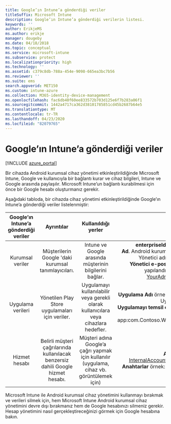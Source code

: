 ```yaml
---
title: Google’ın Intune’a gönderdiği veriler
titleSuffix: Microsoft Intune
description: Google’ın Intune’a gönderdiği verilerin listesi.
keywords: ''
author: ErikjeMS
ms.author: erikje
manager: dougeby
ms.date: 04/18/2018
ms.topic: conceptual
ms.service: microsoft-intune
ms.subservice: protect
ms.localizationpriority: high
ms.technology: ''
ms.assetid: c379c8db-788a-454e-9098-665ea3bc7b56
ms.reviewer: ''
ms.suite: ems
search.appverid: MET150
ms.custom: intune-azure
ms.collection: M365-identity-device-management
ms.openlocfilehash: fac6db40f60ee833572b703d125e6f7b283a06f1
ms.sourcegitcommit: 1442a4717ca362d38101785851cd45b2687b64e5
ms.translationtype: MT
ms.contentlocale: tr-TR
ms.lasthandoff: 04/23/2020
ms.locfileid: "82079765"
---
```

# <a name="data-google-sends-to-intune"></a>Google’ın Intune’a gönderdiği veriler

[!INCLUDE [azure_portal](../includes/azure_portal.md)]

Bir cihazda Android kurumsal cihaz yönetimi etkinleştirildiğinde Microsoft Intune, Google ve kullanıcıyla bir bağlantı kurar ve cihaz bilgileri, Intune ve Google arasında paylaşılır. Microsoft Intune’un bağlantı kurabilmesi için önce bir Google hesabı oluşturmanız gerekir.

Aşağıdaki tabloda, bir cihazda cihaz yönetimi etkinleştirildiğinde Google’ın Intune’a gönderdiği veriler listelenmiştir:


| Google’ın Intune’a gönderdiği veriler | Ayrıntılar | Kullanıldığı yerler | Örnek |
|:---:|:---:|:---:|:---:|
| Kurumsal veriler | Müşterilerin Google 'daki kurumsal tanımlayıcıları. | Intune ve Google arasında müşterinin bilgilerini bağlar. | **enterpriseId** örnek: LC04eik8a6.<br>**Ad**. Android kurumsal yapılandırılırken girilen Yönetici adı. Örnek: Joe Smith.<br>**Yönetici e-postası**. Android kurumsal yapılandırılırken kullanılan YourAdmin@gmail.com. |
| Uygulama verileri | Yönetilen Play Store uygulamaları için veriler. | Uygulamayı kullanılabilir veya gerekli olarak kullanıcılara veya cihazlara hedefler. | **Uygulama Adı** örnek: Contoso Ambar Envanteri Uygulaması.<br>**Uygulamayı temsil eden Benzersiz Tanımlayıcı** örnek: app:com.Contoso.Warehouse.InventoryTracking |
| Hizmet hesabı | Belirli müşteri çağrılarında kullanılacak benzersiz dahili Google hizmet hesabı. | Müşteri adına Google’a çağrı yapmak için kullanılır (uygulama, cihaz vb. görüntülemek için) | **Ad** örnek: InternalAccount@InternalService.com.<br>**Anahtarlar** örnek: ServiceAccountPassword |


Microsoft Intune ile Android kurumsal cihaz yönetimini kullanmayı bırakmak ve verileri silmek için, hem Microsoft Intune Android kurumsal cihaz yönetimini devre dışı bırakmanız hem de Google hesabınızı silmeniz gerekir. Hesap yönetimini nasıl gerçekleştireceğinizi görmek için Google hesabına bakın.


